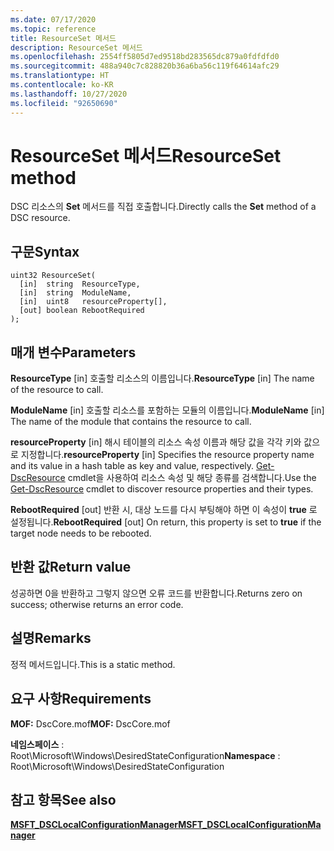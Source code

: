 ```yaml
---
ms.date: 07/17/2020
ms.topic: reference
title: ResourceSet 메서드
description: ResourceSet 메서드
ms.openlocfilehash: 2554ff5805d7ed9518bd283565dc879a0fdfdfd0
ms.sourcegitcommit: 488a940c7c828820b36a6ba56c119f64614afc29
ms.translationtype: HT
ms.contentlocale: ko-KR
ms.lasthandoff: 10/27/2020
ms.locfileid: "92650690"
---
```

# <a name="resourceset-method"></a><span data-ttu-id="1bfbe-103">ResourceSet 메서드</span><span class="sxs-lookup"><span data-stu-id="1bfbe-103">ResourceSet method</span></span>

<span data-ttu-id="1bfbe-104">DSC 리소스의 **Set** 메서드를 직접 호출합니다.</span><span class="sxs-lookup"><span data-stu-id="1bfbe-104">Directly calls the **Set** method of a DSC resource.</span></span>

## <a name="syntax"></a><span data-ttu-id="1bfbe-105">구문</span><span class="sxs-lookup"><span data-stu-id="1bfbe-105">Syntax</span></span>

```mof
uint32 ResourceSet(
  [in]  string  ResourceType,
  [in]  string  ModuleName,
  [in]  uint8   resourceProperty[],
  [out] boolean RebootRequired
);
```

## <a name="parameters"></a><span data-ttu-id="1bfbe-106">매개 변수</span><span class="sxs-lookup"><span data-stu-id="1bfbe-106">Parameters</span></span>

<span data-ttu-id="1bfbe-107">**ResourceType** \[in\] 호출할 리소스의 이름입니다.</span><span class="sxs-lookup"><span data-stu-id="1bfbe-107">**ResourceType** \[in\] The name of the resource to call.</span></span>

<span data-ttu-id="1bfbe-108">**ModuleName** \[in\] 호출할 리소스를 포함하는 모듈의 이름입니다.</span><span class="sxs-lookup"><span data-stu-id="1bfbe-108">**ModuleName** \[in\] The name of the module that contains the resource to call.</span></span>

<span data-ttu-id="1bfbe-109">**resourceProperty** \[in\] 해시 테이블의 리소스 속성 이름과 해당 값을 각각 키와 값으로 지정합니다.</span><span class="sxs-lookup"><span data-stu-id="1bfbe-109">**resourceProperty** \[in\] Specifies the resource property name and its value in a hash table as key and value, respectively.</span></span> <span data-ttu-id="1bfbe-110">[Get-DscResource](/powershell/module/PSDesiredStateConfiguration/Get-DscResource) cmdlet을 사용하여 리소스 속성 및 해당 종류를 검색합니다.</span><span class="sxs-lookup"><span data-stu-id="1bfbe-110">Use the [Get-DscResource](/powershell/module/PSDesiredStateConfiguration/Get-DscResource) cmdlet to discover resource properties and their types.</span></span>

<span data-ttu-id="1bfbe-111">**RebootRequired** \[out\] 반환 시, 대상 노드를 다시 부팅해야 하면 이 속성이 **true** 로 설정됩니다.</span><span class="sxs-lookup"><span data-stu-id="1bfbe-111">**RebootRequired** \[out\] On return, this property is set to **true** if the target node needs to be rebooted.</span></span>

## <a name="return-value"></a><span data-ttu-id="1bfbe-112">반환 값</span><span class="sxs-lookup"><span data-stu-id="1bfbe-112">Return value</span></span>

<span data-ttu-id="1bfbe-113">성공하면 0을 반환하고 그렇지 않으면 오류 코드를 반환합니다.</span><span class="sxs-lookup"><span data-stu-id="1bfbe-113">Returns zero on success; otherwise returns an error code.</span></span>

## <a name="remarks"></a><span data-ttu-id="1bfbe-114">설명</span><span class="sxs-lookup"><span data-stu-id="1bfbe-114">Remarks</span></span>

<span data-ttu-id="1bfbe-115">정적 메서드입니다.</span><span class="sxs-lookup"><span data-stu-id="1bfbe-115">This is a static method.</span></span>

## <a name="requirements"></a><span data-ttu-id="1bfbe-116">요구 사항</span><span class="sxs-lookup"><span data-stu-id="1bfbe-116">Requirements</span></span>

<span data-ttu-id="1bfbe-117">**MOF:** DscCore.mof</span><span class="sxs-lookup"><span data-stu-id="1bfbe-117">**MOF:** DscCore.mof</span></span>

<span data-ttu-id="1bfbe-118">**네임스페이스** : Root\Microsoft\Windows\DesiredStateConfiguration</span><span class="sxs-lookup"><span data-stu-id="1bfbe-118">**Namespace** : Root\Microsoft\Windows\DesiredStateConfiguration</span></span>

## <a name="see-also"></a><span data-ttu-id="1bfbe-119">참고 항목</span><span class="sxs-lookup"><span data-stu-id="1bfbe-119">See also</span></span>

[<span data-ttu-id="1bfbe-120">**MSFT_DSCLocalConfigurationManager**</span><span class="sxs-lookup"><span data-stu-id="1bfbe-120">**MSFT_DSCLocalConfigurationManager**</span></span>](msft-dsclocalconfigurationmanager.md)
